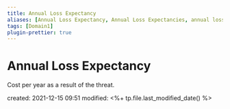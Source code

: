 ```yaml
---
title: Annual Loss Expectancy
aliases: [Annual Loss Expectancy, Annual Loss Expectancies, annual loss expectancy, annual loss expectancies, ALE]
tags: [Domain1]
plugin-prettier: true
---
```


# Annual Loss Expectancy

Cost per year as a result of the threat.

created: 2021-12-15 09:51
modified: <%+ tp.file.last_modified_date() %>
